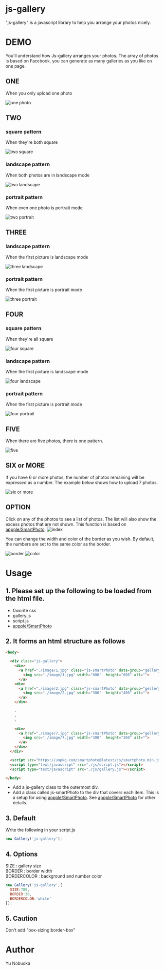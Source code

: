 # js-gallery

"js-gallery" is a javascript library to help you arrange your photos nicely.

# DEMO

You'll understand how Js-gallery arranges your photos. The array of photos is based on Facebook. you can generate as many galleries as you like on one page.

## ONE
When you only upload one photo

![one photo](./sample-image/1.png)

## TWO
### square pattern
When they're both square

![two square](./sample-image/2-z.png)

### landscape pattern
When both photos are in landscape mode

![two landscape](./sample-image/2-x.png)

### portrait pattern
When even one photo is portrait mode

![two portrait](./sample-image/2-y.png)

## THREE
### landscape pattern
When the first picture is landscape mode

![three landscape](./sample-image/3-x.png)

### portrait pattern
When the first picture is portrait mode

![three portrait](./sample-image/3-y.png)

## FOUR
### square pattern
When they're all square

![four square](./sample-image/4-z.png)

### landscape pattern
When the first picture is landscape mode

![four landscape](./sample-image/4-x.png)

### portrait pattern
When the first picture is portrait mode

![four portrait](./sample-image/4-y.png)

## FIVE
When there are five photos, there is one pattern.

![five](./sample-image/5.png)

## SIX or MORE
If you have 6 or more photos, the number of photos remaining will be expressed as a number. The example below shows how to upload 7 photos.

![six or more](./sample-image/6.png)

## OPTION
Click on any of the photos to see a list of photos. The list will also show the excess photos that are not shown. This function is based on [appple/SmartPhoto](https://github.com/appleple/SmartPhoto).
![index](./sample-image/index.png)

You can change the width and color of the border as you wish. By default, the numbers are set to the same color as the border.

![border](./sample-image/border.png)
![color](./sample-image/color.png)


# Usage
## 1. Please set up the following to be loaded from the html file.
   -  favorite css
   -  gallery.js
   -  script.js
   -  [appple/SmartPhoto](https://github.com/appleple/SmartPhoto)

## 2. It forms an html structure as follows
```HTML
<body>

  <div class="js-gallery">
    <div>
      <a href="./image/1.jpg" class="js-smartPhoto" data-group="gellery">
        <img src="./image/1.jpg" width="600"  height="600" alt="">
      </a>
    <div>
      <a href="./image/2.jpg" class="js-smartPhoto" data-group="gellery">
        <img src="./image/2.jpg" width="300"  height="400" alt="">
      </a>
    </div>

    .
    .
    .

    <div>
      <a href="./image/7.jpg" class="js-smartPhoto" data-group="gellery">
        <img src="./image/7.jpg" width="300"  height="300" alt="">
      </a>
    </div>
  </div>

  <script src="https://unpkg.com/smartphoto@latest/js/smartphoto.min.js"></script>
  <script type="text/javascript" src="./js/script.js"></script>
  <script type="text/javascript" src="./js/gallery.js"></script>

</body>
```
  -  Add a js-gallery class to the outermost div.
  -  Add a class called js-smartPhoto to the div that covers each item. This is a setup for using [appple/SmartPhoto](https://github.com/appleple/SmartPhoto). See [appple/SmartPhoto](https://github.com/appleple/SmartPhoto) for other details.

## 3. Default
Write the following in your script.js
```javascript
new Gallery('js-gallery');
```

## 4. Options
SIZE : gallery size  
BORDER : border width  
BORDERCOLOR : background and number color
```javascript
new Gallery('js-gallery',{
  SIZE:700,
  BORDER:30,
  BORDERCOLOR:'white'
});
```

## 5. Caution
Don't add "box-sizing:border-box"


# Author
Yu Nobuoka

